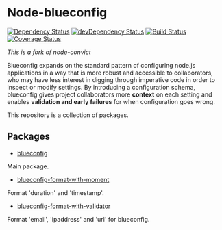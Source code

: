 # Node-blueconfig

[![Dependency Status](https://david-dm.org/mozilla/node-blueconfig.svg)](https://david-dm.org/mozilla/node-blueconfig)
[![devDependency Status](https://david-dm.org/mozilla/node-blueconfig/dev-status.svg)](https://david-dm.org/mozilla/node-blueconfig#info=devDependencies)
[![Build Status](https://travis-ci.org/mozilla/node-blueconfig.svg?branch=master)](https://travis-ci.org/mozilla/node-blueconfig)
[![Coverage Status](https://coveralls.io/repos/github/mozilla/node-blueconfig/badge.svg?branch=master)](https://coveralls.io/github/mozilla/node-blueconfig?branch=master)

*This is a fork of node-convict*

Blueconfig expands on the standard pattern of configuring node.js applications in a way that is more robust and accessible to collaborators, who may have less interest in digging through imperative code in order to inspect or modify settings. By introducing a configuration schema, blueconfig gives project collaborators more **context** on each setting and enables **validation and early failures** for when configuration goes wrong.

This repository is a collection of packages.

## Packages

 - [blueconfig](/packages/blueconfig/)

  Main package.

 - [blueconfig-format-with-moment](/packages/blueconfig-format-with-moment/)

  Format 'duration' and 'timestamp'.

 - [blueconfig-format-with-validator](/packages/blueconfig-format-with-validator/)

  Format 'email', 'ipaddress' and 'url' for blueconfig.
